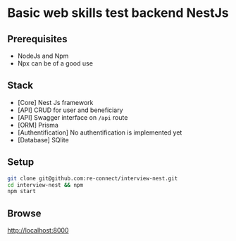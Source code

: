 # Basic web skills test backend NestJs

## Prerequisites

- NodeJs and Npm
- Npx can be of a good use

## Stack

- [Core] Nest Js framework
- [API] CRUD for user and beneficiary
- [API] Swagger interface on `/api` route
- [ORM] Prisma
- [Authentification] No authentification is implemented yet
- [Database] SQlite

## Setup

```bash
git clone git@github.com:re-connect/interview-nest.git
cd interview-nest && npm
npm start
```

## Browse

[http://localhost:8000](http://localhost:8000)
